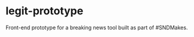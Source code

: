 legit-prototype
===============

Front-end prototype for a breaking news tool built as part of #SNDMakes. 
